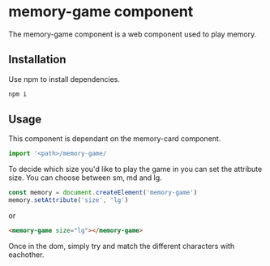 # memory-game component

The memory-game component is a web component used to play memory.

## Installation

Use npm to install dependencies.

```bash
npm i
```

## Usage
This component is dependant on the memory-card component.
```javascript
import '<path>/memory-game/
```
To decide which size you'd like to play the game in you can set the attribute size.
You can choose between sm, md and lg.
```javascript
const memory = document.createElement('memory-game')
memory.setAttribute('size', 'lg')
```
or
```HTML
<memory-game size="lg"></memory-game>
```
Once in the dom, simply try and match the different characters with eachother.